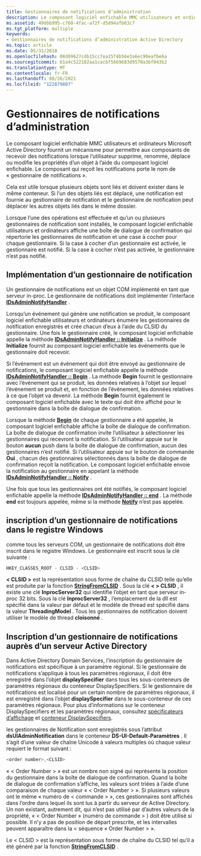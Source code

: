```yaml
---
title: Gestionnaires de notifications d’administration
description: Le composant logiciel enfichable MMC utilisateurs et ordinateurs Microsoft Active Directory fournit un mécanisme pour permettre aux composants de recevoir des notifications lorsque l’utilisateur supprime, renomme, déplace ou modifie les propriétés d’un objet à l’aide du composant logiciel enfichable.
ms.assetid: 49dbb995-c760-4fac-a72f-d5d94afb63c7
ms.tgt_platform: multiple
keywords:
- Gestionnaires de notifications d’administration Active Directory
ms.topic: article
ms.date: 05/31/2018
ms.openlocfilehash: 08d89627cdb15cc7ea15f4b56e3a6ec90eafbe6a
ms.sourcegitcommit: 61a4c522182aa1cacbf5669683d9570a3bf043b2
ms.translationtype: MT
ms.contentlocale: fr-FR
ms.lasthandoff: 08/26/2021
ms.locfileid: "122879887"
---
```

# <a name="administrative-notification-handlers"></a>Gestionnaires de notifications d’administration

Le composant logiciel enfichable MMC utilisateurs et ordinateurs Microsoft Active Directory fournit un mécanisme pour permettre aux composants de recevoir des notifications lorsque l’utilisateur supprime, renomme, déplace ou modifie les propriétés d’un objet à l’aide du composant logiciel enfichable. Le composant qui reçoit les notifications porte le nom de « gestionnaire de notifications ».

Cela est utile lorsque plusieurs objets sont liés et doivent exister dans le même conteneur. Si l’un des objets liés est déplacé, une notification est fournie au gestionnaire de notification et le gestionnaire de notification peut déplacer les autres objets liés dans le même dossier.

Lorsque l’une des opérations est effectuée et qu’un ou plusieurs gestionnaires de notification sont installés, le composant logiciel enfichable utilisateurs et ordinateurs affiche une boîte de dialogue de confirmation qui répertorie les gestionnaires de notification et une case à cocher pour chaque gestionnaire. Si la case à cocher d’un gestionnaire est activée, le gestionnaire est notifié. Si la case à cocher n’est pas activée, le gestionnaire n’est pas notifié.

## <a name="implementing-a-notification-handler"></a>Implémentation d’un gestionnaire de notification

Un gestionnaire de notifications est un objet COM implémenté en tant que serveur in-proc. Le gestionnaire de notifications doit implémenter l’interface [**IDsAdminNotifyHandler**](/windows/desktop/api/DSAdmin/nn-dsadmin-idsadminnotifyhandler) .

Lorsqu’un événement qui génère une notification se produit, le composant logiciel enfichable utilisateurs et ordinateurs énumère les gestionnaires de notification enregistrés et crée chacun d’eux à l’aide du CLSID du gestionnaire. Une fois le gestionnaire créé, le composant logiciel enfichable appelle la méthode [**IDsAdminNotifyHandler :: Initialize**](/windows/desktop/api/DSAdmin/nf-dsadmin-idsadminnotifyhandler-initialize) . La méthode **Initialize** fournit au composant logiciel enfichable les événements que le gestionnaire doit recevoir.

Si l’événement est un événement qui doit être envoyé au gestionnaire de notifications, le composant logiciel enfichable appelle la méthode [**IDsAdminNotifyHandler :: Begin**](/windows/desktop/api/DSAdmin/nf-dsadmin-idsadminnotifyhandler-begin) . La méthode **Begin** fournit le gestionnaire avec l’événement qui se produit, les données relatives à l’objet sur lequel l’événement se produit et, en fonction de l’événement, les données relatives à ce que l’objet va devenir. La méthode **Begin** fournit également le composant logiciel enfichable avec le texte qui doit être affiché pour le gestionnaire dans la boîte de dialogue de confirmation.

Lorsque la méthode [**Begin**](/windows/desktop/api/DSAdmin/nf-dsadmin-idsadminnotifyhandler-begin) de chaque gestionnaire a été appelée, le composant logiciel enfichable affiche la boîte de dialogue de confirmation. La boîte de dialogue de confirmation invite l’utilisateur à sélectionner les gestionnaires qui recevront la notification. Si l’utilisateur appuie sur le bouton **aucun** push dans la boîte de dialogue de confirmation, aucun des gestionnaires n’est notifié. Si l’utilisateur appuie sur le bouton de commande **Oui** , chacun des gestionnaires sélectionnés dans la boîte de dialogue de confirmation reçoit la notification. Le composant logiciel enfichable envoie la notification au gestionnaire en appelant la méthode [**IDsAdminNotifyHandler :: Notify**](/windows/desktop/api/DSAdmin/nf-dsadmin-idsadminnotifyhandler-notify) .

Une fois que tous les gestionnaires ont été notifiés, le composant logiciel enfichable appelle la méthode [**IDsAdminNotifyHandler :: end**](/windows/desktop/api/DSAdmin/nf-dsadmin-idsadminnotifyhandler-end) . La méthode **end** est toujours appelée, même si la méthode [**Notify**](/windows/desktop/api/DSAdmin/nf-dsadmin-idsadminnotifyhandler-notify) n’est pas appelée.

## <a name="registering-a-notification-handler-in-the-windows-registry"></a>inscription d’un gestionnaire de notifications dans le registre Windows

comme tous les serveurs COM, un gestionnaire de notifications doit être inscrit dans le registre Windows. Le gestionnaire est inscrit sous la clé suivante :


```C++
HKEY_CLASSES_ROOT - CLSID - <CLSID>
```



**&lt; CLSID &gt;** est la représentation sous forme de chaîne du CLSID telle qu’elle est produite par la fonction [**StringFromCLSID**](/windows/win32/api/combaseapi/nf-combaseapi-stringfromclsid) . Sous la clé **&lt; &gt; CLSID** , il existe une clé **InprocServer32** qui identifie l’objet en tant que serveur in-proc 32 bits. Sous la clé **InprocServer32** , l’emplacement de la dll est spécifié dans la valeur par défaut et le modèle de thread est spécifié dans la valeur **ThreadingModel** . Tous les gestionnaires de notification doivent utiliser le modèle de thread **cloisonné** .

## <a name="registering-a-notification-handler-with-an-active-directory-server"></a>Inscription d’un gestionnaire de notifications auprès d’un serveur Active Directory

Dans Active Directory Domain Services, l’inscription du gestionnaire de notifications est spécifique à un paramètre régional. Si le gestionnaire de notifications s’applique à tous les paramètres régionaux, il doit être enregistré dans l’objet **displaySpecifier** dans tous les sous-conteneurs de paramètres régionaux du conteneur DisplaySpecifiers. Si le gestionnaire de notifications est localisé pour un certain nombre de paramètres régionaux, il est enregistré dans l’objet **displaySpecifier** dans le sous-conteneur de ces paramètres régionaux. Pour plus d’informations sur le conteneur DisplaySpecifiers et les paramètres régionaux, consultez [spécificateurs d’affichage](display-specifiers.md) et [conteneur DisplaySpecifiers](displayspecifiers-container.md).

les gestionnaires de Notification sont enregistrés sous l’attribut **dsUIAdminNotification** dans le conteneur **DS-UI-Default-Paramètres** . Il s’agit d’une valeur de chaîne Unicode à valeurs multiples où chaque valeur requiert le format suivant :


```C++
<order number>,<CLSID>
```



« &lt; Order Number &gt; » est un nombre non signé qui représente la position du gestionnaire dans la boîte de dialogue de confirmation. Quand la boîte de dialogue de confirmation s’affiche, les valeurs sont triées à l’aide d’une comparaison de chaque valeur « &lt; Order Number &gt; ». Si plusieurs valeurs ont le même « numéro de &lt; commande &gt; », ces gestionnaires sont affichés dans l’ordre dans lequel ils sont lus à partir du serveur de Active Directory. Un non existant, autrement dit, qui n’est pas utilisé par d’autres valeurs de la propriété, « &lt; Order Number » (numéro de commande &gt; ) doit être utilisé si possible. Il n’y a pas de position de départ prescrite, et les intervalles peuvent apparaître dans la &lt; séquence « Order Number &gt; ».

Le &lt; CLSID &gt; est la représentation sous forme de chaîne du CLSID tel qu’il a été généré par la fonction [**StringFromCLSID**](/windows/win32/api/combaseapi/nf-combaseapi-stringfromclsid) .

 

 
